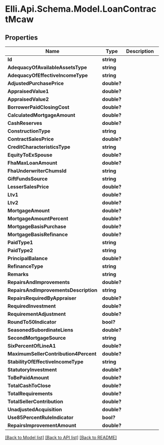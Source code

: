 # Elli.Api.Schema.Model.LoanContractMcaw
## Properties

Name | Type | Description | Notes
------------ | ------------- | ------------- | -------------
**Id** | **string** |  | [optional] 
**AdequacyOfAvailableAssetsType** | **string** |  | [optional] 
**AdequacyOfEffectiveIncomeType** | **string** |  | [optional] 
**AdjustedPurchasePrice** | **double?** |  | [optional] 
**AppraisedValue1** | **double?** |  | [optional] 
**AppraisedValue2** | **double?** |  | [optional] 
**BorrowerPaidClosingCost** | **double?** |  | [optional] 
**CalculatedMortgageAmount** | **double?** |  | [optional] 
**CashReserves** | **double?** |  | [optional] 
**ConstructionType** | **string** |  | [optional] 
**ContractSalesPrice** | **double?** |  | [optional] 
**CreditCharacteristicsType** | **string** |  | [optional] 
**EquityToExSpouse** | **double?** |  | [optional] 
**FhaMaxLoanAmount** | **double?** |  | [optional] 
**FhaUnderwriterChumsId** | **string** |  | [optional] 
**GiftFundsSource** | **string** |  | [optional] 
**LesserSalesPrice** | **double?** |  | [optional] 
**Ltv1** | **double?** |  | [optional] 
**Ltv2** | **double?** |  | [optional] 
**MortgageAmount** | **double?** |  | [optional] 
**MortgageAmountPercent** | **double?** |  | [optional] 
**MortgageBasisPurchase** | **double?** |  | [optional] 
**MortgageBasisRefinance** | **double?** |  | [optional] 
**PaidType1** | **string** |  | [optional] 
**PaidType2** | **string** |  | [optional] 
**PrincipalBalance** | **double?** |  | [optional] 
**RefinanceType** | **string** |  | [optional] 
**Remarks** | **string** |  | [optional] 
**RepairsAndImprovements** | **double?** |  | [optional] 
**RepairsAndImprovementsDescription** | **string** |  | [optional] 
**RepairsRequiredByAppraiser** | **double?** |  | [optional] 
**RequiredInvestment** | **double?** |  | [optional] 
**RequirementAdjustment** | **double?** |  | [optional] 
**RoundTo50Indicator** | **bool?** |  | [optional] 
**SeasonedSubordinateLiens** | **double?** |  | [optional] 
**SecondMortgageSource** | **string** |  | [optional] 
**SixPercentOfLineA1** | **double?** |  | [optional] 
**MaximumSellerContribution4Percent** | **double?** |  | [optional] 
**StabilityOfEffectiveIncomeType** | **string** |  | [optional] 
**StatutoryInvestment** | **double?** |  | [optional] 
**ToBePaidAmount** | **double?** |  | [optional] 
**TotalCashToClose** | **double?** |  | [optional] 
**TotalRequirements** | **double?** |  | [optional] 
**TotalSellerContribution** | **double?** |  | [optional] 
**UnadjustedAcquisition** | **double?** |  | [optional] 
**Use85PercentRuleIndicator** | **bool?** |  | [optional] 
**RepairsImprovementAmount** | **double?** |  | [optional] 

[[Back to Model list]](../README.md#documentation-for-models) [[Back to API list]](../README.md#documentation-for-api-endpoints) [[Back to README]](../README.md)


